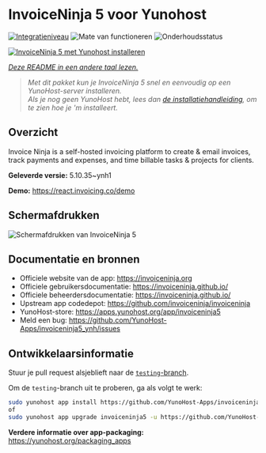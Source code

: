 <!--
NB: Deze README is automatisch gegenereerd door <https://github.com/YunoHost/apps/tree/master/tools/readme_generator>
Hij mag NIET handmatig aangepast worden.
-->

# InvoiceNinja 5 voor Yunohost

[![Integratieniveau](https://dash.yunohost.org/integration/invoiceninja5.svg)](https://ci-apps.yunohost.org/ci/apps/invoiceninja5/) ![Mate van functioneren](https://ci-apps.yunohost.org/ci/badges/invoiceninja5.status.svg) ![Onderhoudsstatus](https://ci-apps.yunohost.org/ci/badges/invoiceninja5.maintain.svg)

[![InvoiceNinja 5 met Yunohost installeren](https://install-app.yunohost.org/install-with-yunohost.svg)](https://install-app.yunohost.org/?app=invoiceninja5)

*[Deze README in een andere taal lezen.](./ALL_README.md)*

> *Met dit pakket kun je InvoiceNinja 5 snel en eenvoudig op een YunoHost-server installeren.*  
> *Als je nog geen YunoHost hebt, lees dan [de installatiehandleiding](https://yunohost.org/install), om te zien hoe je 'm installeert.*

## Overzicht

Invoice Ninja is a self-hosted invoicing platform to create & email invoices, track payments and expenses, and time billable tasks & projects for clients.


**Geleverde versie:** 5.10.35~ynh1

**Demo:** <https://react.invoicing.co/demo>

## Schermafdrukken

![Schermafdrukken van InvoiceNinja 5](./doc/screenshots/Create-Invoices-in-Seconds.png)

## Documentatie en bronnen

- Officiele website van de app: <https://invoiceninja.org>
- Officiele gebruikersdocumentatie: <https://invoiceninja.github.io/>
- Officiele beheerdersdocumentatie: <https://invoiceninja.github.io/>
- Upstream app codedepot: <https://github.com/invoiceninja/invoiceninja>
- YunoHost-store: <https://apps.yunohost.org/app/invoiceninja5>
- Meld een bug: <https://github.com/YunoHost-Apps/invoiceninja5_ynh/issues>

## Ontwikkelaarsinformatie

Stuur je pull request alsjeblieft naar de [`testing`-branch](https://github.com/YunoHost-Apps/invoiceninja5_ynh/tree/testing).

Om de `testing`-branch uit te proberen, ga als volgt te werk:

```bash
sudo yunohost app install https://github.com/YunoHost-Apps/invoiceninja5_ynh/tree/testing --debug
of
sudo yunohost app upgrade invoiceninja5 -u https://github.com/YunoHost-Apps/invoiceninja5_ynh/tree/testing --debug
```

**Verdere informatie over app-packaging:** <https://yunohost.org/packaging_apps>
